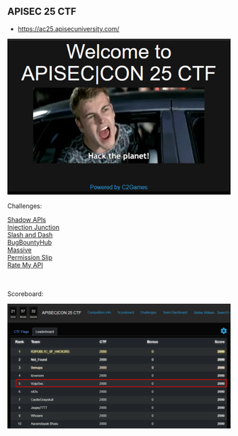 

## APISEC 25 CTF

- https://ac25.apisecuniversity.com/

![](imagens/2025-05-24_21-03_1.png)

Challenges:
<div> 
    <a href="https://github.com/L4zyFox/CTFs/blob/main/APISEC%20CON%2025%20CTF/02%20-%20Shadow%20APIs.md" target="_blank">Shadow APIs</a><br>
    <a href="https://github.com/L4zyFox/CTFs/blob/main/APISEC%20CON%2025%20CTF/03%20-%20Injection%20Junction.md" target="_blank">Injection Junction</a><br>
    <a href="https://github.com/L4zyFox/CTFs/blob/main/APISEC%20CON%2025%20CTF/04%20-%20Slash%20and%20Dash.md" target="_blank">Slash and Dash</a><br>
    <a href="https://github.com/L4zyFox/CTFs/blob/main/APISEC%20CON%2025%20CTF/05%20-%20BugBountyHub.md" target="_blank">BugBountyHub</a><br>
    <a href="https://github.com/L4zyFox/CTFs/blob/main/APISEC%20CON%2025%20CTF/06%20-%20Massive.md" target="_blank">Massive</a><br>
    <a href="https://github.com/L4zyFox/CTFs/blob/main/APISEC%20CON%2025%20CTF/07%20-%20%20Permission%20Slip.md" target="_blank">Permission Slip</a><br>
    <a href="https://github.com/L4zyFox/CTFs/blob/main/APISEC%20CON%2025%20CTF/08%20-%20Rate%20My%20API.md" target="_blank">Rate My API</a><br>
</div>

<br>
<br>


Scoreboard:
<br>

![](imagens/2025-05-24_21-02_1.png)